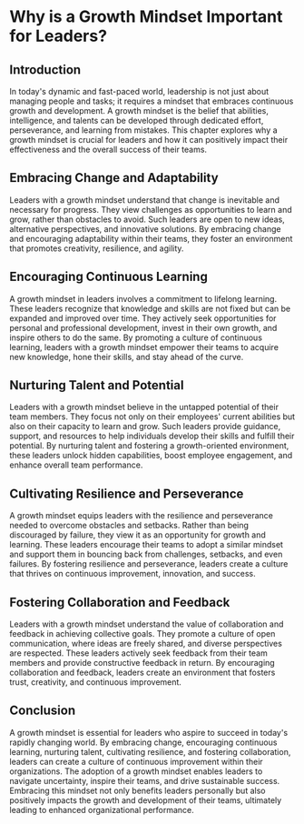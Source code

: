 # Why is a Growth Mindset Important for Leaders?

## Introduction

In today's dynamic and fast-paced world, leadership is not just about managing people and tasks; it requires a mindset that embraces continuous growth and development. A growth mindset is the belief that abilities, intelligence, and talents can be developed through dedicated effort, perseverance, and learning from mistakes. This chapter explores why a growth mindset is crucial for leaders and how it can positively impact their effectiveness and the overall success of their teams.

## Embracing Change and Adaptability

Leaders with a growth mindset understand that change is inevitable and necessary for progress. They view challenges as opportunities to learn and grow, rather than obstacles to avoid. Such leaders are open to new ideas, alternative perspectives, and innovative solutions. By embracing change and encouraging adaptability within their teams, they foster an environment that promotes creativity, resilience, and agility.

## Encouraging Continuous Learning

A growth mindset in leaders involves a commitment to lifelong learning. These leaders recognize that knowledge and skills are not fixed but can be expanded and improved over time. They actively seek opportunities for personal and professional development, invest in their own growth, and inspire others to do the same. By promoting a culture of continuous learning, leaders with a growth mindset empower their teams to acquire new knowledge, hone their skills, and stay ahead of the curve.

## Nurturing Talent and Potential

Leaders with a growth mindset believe in the untapped potential of their team members. They focus not only on their employees' current abilities but also on their capacity to learn and grow. Such leaders provide guidance, support, and resources to help individuals develop their skills and fulfill their potential. By nurturing talent and fostering a growth-oriented environment, these leaders unlock hidden capabilities, boost employee engagement, and enhance overall team performance.

## Cultivating Resilience and Perseverance

A growth mindset equips leaders with the resilience and perseverance needed to overcome obstacles and setbacks. Rather than being discouraged by failure, they view it as an opportunity for growth and learning. These leaders encourage their teams to adopt a similar mindset and support them in bouncing back from challenges, setbacks, and even failures. By fostering resilience and perseverance, leaders create a culture that thrives on continuous improvement, innovation, and success.

## Fostering Collaboration and Feedback

Leaders with a growth mindset understand the value of collaboration and feedback in achieving collective goals. They promote a culture of open communication, where ideas are freely shared, and diverse perspectives are respected. These leaders actively seek feedback from their team members and provide constructive feedback in return. By encouraging collaboration and feedback, leaders create an environment that fosters trust, creativity, and continuous improvement.

## Conclusion

A growth mindset is essential for leaders who aspire to succeed in today's rapidly changing world. By embracing change, encouraging continuous learning, nurturing talent, cultivating resilience, and fostering collaboration, leaders can create a culture of continuous improvement within their organizations. The adoption of a growth mindset enables leaders to navigate uncertainty, inspire their teams, and drive sustainable success. Embracing this mindset not only benefits leaders personally but also positively impacts the growth and development of their teams, ultimately leading to enhanced organizational performance.
